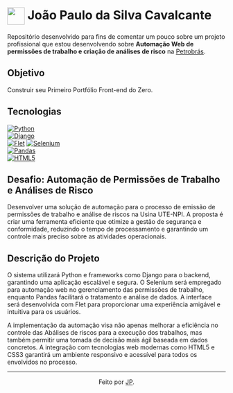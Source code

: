 <h1>
    <a href="(https://www.linkedin.com/in/joao-paulo-da-silva-cavalcante-971414a7/)">
     <img align="center" width="40px" src="https://hermes.digitalinnovation.one/assets/diome/logo-minimized.png"></a>
    <span>João Paulo da Silva Cavalcante</span>
</h1>

Repositório desenvolvido para fins de comentar um pouco sobre um projeto profissional que estou desenvolvendo sobre **Automação Web de permissões de trabalho e criação de análises de risco** na [Petrobrás](https://www.dio.me/).

## Objetivo
Construir seu Primeiro Portfólio Front-end do Zero.

## Tecnologias
[![Python](https://img.shields.io/badge/Python-000?style=for-the-badge&logo=python&logoColor=3776AB)]()  
[![Django](https://img.shields.io/badge/Django-000?style=for-the-badge&logo=django&logoColor=092E20)]()  
[![Flet](https://img.shields.io/badge/Flet-000?style=for-the-badge&logo=flutter&logoColor=02569B)]()
[![Selenium](https://img.shields.io/badge/Selenium-000?style=for-the-badge&logo=selenium&logoColor=43B02A)]()  
[![Pandas](https://img.shields.io/badge/Pandas-000?style=for-the-badge&logo=pandas&logoColor=150458)]()  
[![HTML5](https://img.shields.io/badge/HTML5-000?style=for-the-badge&logo=html5&logoColor=E94D5F)]()  
## Desafio: Automação de Permissões de Trabalho e Análises de Risco
Desenvolver uma solução de automação para o processo de emissão de permissões de trabalho e análise de riscos na Usina UTE-NPI. A proposta é criar uma ferramenta eficiente que otimize a gestão de segurança e conformidade, reduzindo o tempo de processamento e garantindo um controle mais preciso sobre as atividades operacionais.

## Descrição do Projeto
O sistema utilizará Python e frameworks como Django para o backend, garantindo uma aplicação escalável e segura. O Selenium será empregado para automação web no gerenciamento das permissões de trabalho, enquanto Pandas facilitará o tratamento e análise de dados. A interface será desenvolvida com Flet para proporcionar uma experiência amigável e intuitiva para os usuários.

A implementação da automação visa não apenas melhorar a eficiência no controle das Abálises de riscos para a execução dos trabalhos, mas também permitir uma tomada de decisão mais ágil baseada em dados concretos. A integração com tecnologias web modernas como HTML5 e CSS3 garantirá um ambiente responsivo e acessível para todos os envolvidos no processo.

---
<div align="center">Feito por <a href="https://github.com/joaopaulo01">JP</a>.</div>

